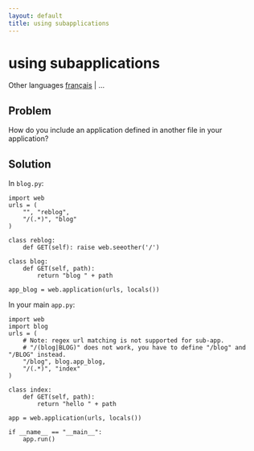 ```yaml
---
layout: default
title: using subapplications
---
```


# using subapplications

Other languages [français](/../cookbook/subapp/fr) | ...

## Problem

How do you include an application defined in another file in your application?

## Solution

In `blog.py`:

    import web
    urls = (
        "", "reblog",
        "/(.*)", "blog"
    )

    class reblog:
        def GET(self): raise web.seeother('/')

    class blog:
        def GET(self, path):
            return "blog " + path

    app_blog = web.application(urls, locals())

In your main `app.py`:

    import web
    import blog
    urls = (
        # Note: regex url matching is not supported for sub-app.
        # "/(blog|BLOG)" does not work, you have to define "/blog" and "/BLOG" instead.
        "/blog", blog.app_blog,
        "/(.*)", "index"
    )
    
    class index:
        def GET(self, path):
            return "hello " + path
    
    app = web.application(urls, locals())

    if __name__ == "__main__":
        app.run()
